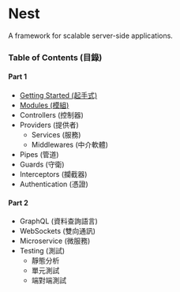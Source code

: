 # Nest

A framework for scalable server-side applications.

### Table of Contents (目錄)

#### Part 1

* [Getting Started (起手式)](https://github.com/Shyam-Chen/Big-Little-Books/blob/master/Node.js/Nest/Getting-Started.md)
* [Modules (模組)](https://github.com/Shyam-Chen/Big-Little-Books/blob/master/Node.js/Nest/Modules.md)
* Controllers (控制器)
* Providers (提供者)
  * Services (服務)
  * Middlewares (中介軟體)
* Pipes (管道)
* Guards (守衛)
* Interceptors (攔截器)
* Authentication (憑證)

#### Part 2

* GraphQL (資料查詢語言)
* WebSockets (雙向通訊)
* Microservice (微服務)
* Testing (測試)
  * 靜態分析
  * 單元測試
  * 端對端測試
